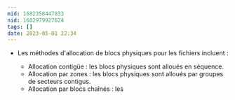 ```yaml
---
mid: 1682358447833
nid: 1682979927624
tags: []
date: 2023-05-01 22:34
---
```

-   Les méthodes d'allocation de blocs physiques pour les fichiers incluent :
    
    -   Allocation contigüe : les blocs physiques sont alloués en séquence.
    -   Allocation par zones : les blocs physiques sont alloués par groupes de secteurs contigus.
    -   Allocation par blocs chaînés : les

